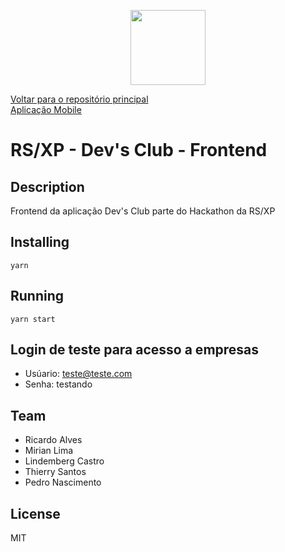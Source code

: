 <p align="center">
<a href="#" alt="RSXP">
  <img src="https://rocketseat.com.br/static/images/experience/RSXP.svg" height="120px"></a></p>

<a href="https://github.com/nennogabriel/rsxp-devsclub-business" alt="RSXP">Voltar para o repositório principal</a>
<br />
<a href="https://github.com/Thierry-Santos/DevsClub" alt="RSXP">Aplicação Mobile</a>

# RS/XP - Dev's Club - Frontend

## Description

Frontend da aplicação Dev's Club parte do Hackathon da RS/XP

## Installing

`yarn`

## Running

`yarn start`

## Login de teste para acesso a empresas

- Usúario: teste@teste.com
- Senha: testando

## Team

- Ricardo Alves
- Mirian Lima
- Lindemberg Castro
- Thierry Santos
- Pedro Nascimento

## License

MIT
